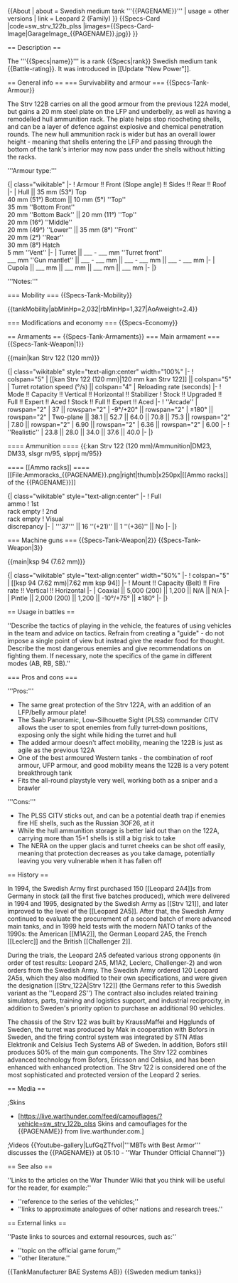 {{About
| about = Swedish medium tank '''{{PAGENAME}}'''
| usage = other versions
| link = Leopard 2 (Family)
}}
{{Specs-Card
|code=sw_strv_122b_plss
|images={{Specs-Card-Image|GarageImage_{{PAGENAME}}.jpg}}
}}

== Description ==
<!-- ''In the description, the first part should be about the history of the creation and combat usage of the vehicle, as well as its key features. In the second part, tell the reader about the ground vehicle in the game. Insert a screenshot of the vehicle, so that if the novice player does not remember the vehicle by name, he will immediately understand what kind of vehicle the article is talking about.'' -->
The '''{{Specs|name}}''' is a rank {{Specs|rank}} Swedish medium tank {{Battle-rating}}. It was introduced in [[Update "New Power"]].

== General info ==
=== Survivability and armour ===
{{Specs-Tank-Armour}}
<!-- ''Describe armour protection. Note the most well protected and key weak areas. Appreciate the layout of modules as well as the number and location of crew members. Is the level of armour protection sufficient, is the placement of modules helpful for survival in combat? If necessary use a visual template to indicate the most secure and weak zones of the armour.'' -->
The Strv 122B carries on all the good armour from the previous 122A model, but gains a 20 mm steel plate on the LFP and underbelly, as well as having a remodelled hull ammunition rack. The plate helps stop ricocheting shells, and can be a layer of defence against explosive and chemical penetration rounds. The new hull ammunition rack is wider but has an overall lower height - meaning that shells entering the LFP and passing through the bottom of the tank's interior may now pass under the shells without hitting the racks.

'''Armour type:''' <!-- The types of armour present on the vehicle and their general locations -->
<!-- Example: * Rolled homogeneous armour (Front, Side, Rear, Hull roof)
* Cast homogeneous armour (Turret, Transmission area) -->

{| class="wikitable"
|-
! Armour !! Front (Slope angle) !! Sides !! Rear !! Roof
|-
| Hull || 35 mm (53°) Top <br> 40 mm (51°) Bottom || 10 mm (5°) ''Top'' <br> 35 mm ''Bottom Front'' <br> 20 mm ''Bottom Back'' || 20 mm (11°) ''Top'' <br> 20 mm (16°) ''Middle'' <br> 20 mm (49°) ''Lower'' || 35 mm (8°) ''Front'' <br> 20 mm (2°) ''Rear'' <br> 30 mm (8°) Hatch <br> 5 mm ''Vent''
|-
| Turret || ___ - ___ mm ''Turret front'' <br> ___ mm ''Gun mantlet'' || ___ - ___ mm || ___ - ___ mm || ___ - ___ mm
|-
| Cupola || ___ mm || ___ mm || ___ mm || ___ mm
|-
|}

'''Notes:''' <!-- Any additional notes which the user needs to be aware of -->
<!-- Example: * Suspension wheels are 20 mm thick, tracks are 30 mm thick, and torsion bars are 60 mm thick. -->

=== Mobility ===
{{Specs-Tank-Mobility}}
<!-- ''Write about the mobility of the ground vehicle. Estimate the specific power and manoeuvrability, as well as the maximum speed forwards and backwards.'' -->

{{tankMobility|abMinHp=2,032|rbMinHp=1,327|AoAweight=2.4}}

=== Modifications and economy ===
{{Specs-Economy}}

== Armaments ==
{{Specs-Tank-Armaments}}
=== Main armament ===
{{Specs-Tank-Weapon|1}}
<!-- ''Give the reader information about the characteristics of the main gun. Assess its effectiveness in a battle based on the reloading speed, ballistics and the power of shells. Do not forget about the flexibility of the fire, that is how quickly the cannon can be aimed at the target, open fire on it and aim at another enemy. Add a link to the main article on the gun: <code><nowiki>{{main|Name of the weapon}}</nowiki></code>. Describe in general terms the ammunition available for the main gun. Give advice on how to use them and how to fill the ammunition storage.'' -->
{{main|kan Strv 122 (120 mm)}}

{| class="wikitable" style="text-align:center" width="100%"
|-
! colspan="5" | [[kan Strv 122 (120 mm)|120 mm kan Strv 122]] || colspan="5" | Turret rotation speed (°/s) || colspan="4" | Reloading rate (seconds)
|-
! Mode !! Capacity !! Vertical !! Horizontal !! Stabilizer
! Stock !! Upgraded !! Full !! Expert !! Aced
! Stock !! Full !! Expert !! Aced
|-
! ''Arcade''
| rowspan="2" | 37 || rowspan="2" | -9°/+20° || rowspan="2" | ±180° || rowspan="2" | Two-plane || 38.1 || 52.7 || 64.0 || 70.8 || 75.3 || rowspan="2" | 7.80 || rowspan="2" | 6.90 || rowspan="2" | 6.36 || rowspan="2" | 6.00
|-
! ''Realistic''
| 23.8 || 28.0 || 34.0 || 37.6 || 40.0
|-
|}

==== Ammunition ====
{{:kan Strv 122 (120 mm)/Ammunition|DM23, DM33, slsgr m/95, slpprj m/95}}

==== [[Ammo racks]] ====
[[File:Ammoracks_{{PAGENAME}}.png|right|thumb|x250px|[[Ammo racks]] of the {{PAGENAME}}]]
<!-- '''Last updated: 2.15.1.70''' -->
{| class="wikitable" style="text-align:center"
|-
! Full<br>ammo
! 1st<br>rack empty
! 2nd<br>rack empty
! Visual<br>discrepancy
|-
| '''37''' || 16&nbsp;''(+21)'' || 1&nbsp;''(+36)'' || No
|-
|}

=== Machine guns ===
{{Specs-Tank-Weapon|2}}
{{Specs-Tank-Weapon|3}}
<!-- ''Offensive and anti-aircraft machine guns not only allow you to fight some aircraft but also are effective against lightly armoured vehicles. Evaluate machine guns and give recommendations on its use.'' -->
{{main|ksp 94 (7.62 mm)}}

{| class="wikitable" style="text-align:center" width="50%"
|-
! colspan="5" | [[ksp 94 (7.62 mm)|7.62 mm ksp 94]]
|-
! Mount !! Capacity (Belt) !! Fire rate !! Vertical !! Horizontal
|-
| Coaxial || 5,000 (200) || 1,200 || N/A || N/A
|-
| Pintle || 2,000 (200) || 1,200 || -10°/+75° || ±180°
|-
|}

== Usage in battles ==
<!-- ''Describe the tactics of playing in the vehicle, the features of using vehicles in the team and advice on tactics. Refrain from creating a "guide" - do not impose a single point of view but instead give the reader food for thought. Describe the most dangerous enemies and give recommendations on fighting them. If necessary, note the specifics of the game in different modes (AB, RB, SB).'' -->
''Describe the tactics of playing in the vehicle, the features of using vehicles in the team and advice on tactics. Refrain from creating a "guide" - do not impose a single point of view but instead give the reader food for thought. Describe the most dangerous enemies and give recommendations on fighting them. If necessary, note the specifics of the game in different modes (AB, RB, SB).''

=== Pros and cons ===
<!-- ''Summarise and briefly evaluate the vehicle in terms of its characteristics and combat effectiveness. Mark its pros and cons in a bulleted list. Try not to use more than 6 points for each of the characteristics. Avoid using categorical definitions such as "bad", "good" and the like - use substitutions with softer forms such as "inadequate" and "effective".'' -->

'''Pros:'''

* The same great protection of the Strv 122A, with an addition of an LFP/belly armour plate!
* The Saab Panoramic, Low-Silhouette Sight (PLSS) commander CITV allows the user to spot enemies from fully turret-down positions, exposing only the sight while hiding the turret and hull
* The added armour doesn't affect mobility, meaning the 122B is just as agile as the previous 122A
* One of the best armoured Western tanks - the combination of roof armour, UFP armour, and good mobility means the 122B is a very potent breakthrough tank
* Fits the all-round playstyle very well, working both as a sniper and a brawler

'''Cons:'''

* The PLSS CITV sticks out, and can be a potential death trap if enemies fire HE shells, such as the Russian 3OF26, at it
* While the hull ammunition storage is better laid out than on the 122A, carrying more than 15+1 shells is still a big risk to take
* The NERA on the upper glacis and turret cheeks can be shot off easily, meaning that protection decreases as you take damage, potentially leaving you very vulnerable when it has fallen off

== History ==
<!-- ''Describe the history of the creation and combat usage of the vehicle in more detail than in the introduction. If the historical reference turns out to be too long, take it to a separate article, taking a link to the article about the vehicle and adding a block "/History" (example: <nowiki>https://wiki.warthunder.com/(Vehicle-name)/History</nowiki>) and add a link to it here using the <code>main</code> template. Be sure to reference text and sources by using <code><nowiki><ref></ref></nowiki></code>, as well as adding them at the end of the article with <code><nowiki><references /></nowiki></code>. This section may also include the vehicle's dev blog entry (if applicable) and the in-game encyclopedia description (under <code><nowiki>=== In-game description ===</nowiki></code>, also if applicable).'' -->

In 1994, the Swedish Army first purchased 150 [[Leopard 2A4]]s from Germany in stock (all the first five batches produced), which were delivered in 1994 and 1995, designated by the Swedish Army as [[Strv 121]], and later improved to the level of the [[Leopard 2A5]]. After that, the Swedish Army continued to evaluate the procurement of a second batch of more advanced main tanks, and in 1999 held tests with the modern NATO tanks of the 1990s: the American [[M1A2]], the German Leopard 2A5, the French [[Leclerc]] and the British [[Challenger 2]].

During the trials, the Leopard 2A5 defeated various strong opponents (in order of test results: Leopard 2A5, M1A2, Leclerc, Challenger-2) and won orders from the Swedish Army. The Swedish Army ordered 120 Leopard 2A5s, which they also modified to their own specifications, and were given the designation [[Strv_122A|Strv 122]] (the Germans refer to this Swedish variant as the ''Leopard 2S'') The contract also includes related training simulators, parts, training and logistics support, and industrial reciprocity, in addition to Sweden's priority option to purchase an additional 90 vehicles.

The chassis of the Strv 122 was built by KraussMaffei and Hgglunds of Sweden, the turret was produced by Mak in cooperation with Bofors in Sweden, and the firing control system was integrated by STN Atlas Elektronik and Celsius Tech Systems AB of Sweden. In addition, Bofors still produces 50% of the main gun components. The Strv 122 combines advanced technology from Bofors, Ericsson and Celsius, and has been enhanced with enhanced protection. The Strv 122 is considered one of the most sophisticated and protected version of the Leopard 2 series.

== Media ==
<!-- ''Excellent additions to the article would be video guides, screenshots from the game, and photos.'' -->

;Skins

* [https://live.warthunder.com/feed/camouflages/?vehicle=sw_strv_122b_plss Skins and camouflages for the {{PAGENAME}} from live.warthunder.com.]

;Videos
{{Youtube-gallery|LufGqZTfvoI|'''MBTs with Best Armor''' discusses the {{PAGENAME}} at 05:10 - ''War Thunder Official Channel''}}

== See also ==
<!-- ''Links to the articles on the War Thunder Wiki that you think will be useful for the reader, for example:''
* ''reference to the series of the vehicles;''
* ''links to approximate analogues of other nations and research trees.'' -->
''Links to the articles on the War Thunder Wiki that you think will be useful for the reader, for example:''

* ''reference to the series of the vehicles;''
* ''links to approximate analogues of other nations and research trees.''

== External links ==
<!-- ''Paste links to sources and external resources, such as:''
* ''topic on the official game forum;''
* ''other literature.'' -->
''Paste links to sources and external resources, such as:''

* ''topic on the official game forum;''
* ''other literature.''

{{TankManufacturer BAE Systems AB}}
{{Sweden medium tanks}}